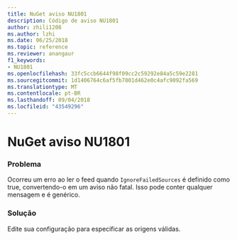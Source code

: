 ```yaml
---
title: NuGet aviso NU1801
description: Código de aviso NU1801
author: zhili1208
ms.author: lzhi
ms.date: 06/25/2018
ms.topic: reference
ms.reviewer: anangaur
f1_keywords:
- NU1801
ms.openlocfilehash: 33fc5ccb6644f98f09cc2c59292e84a5c59e2281
ms.sourcegitcommit: 1d1406764c6af5fb7801d462e0c4afc9092fa569
ms.translationtype: MT
ms.contentlocale: pt-BR
ms.lasthandoff: 09/04/2018
ms.locfileid: "43549296"
---
```

# <a name="nuget-warning-nu1801"></a>NuGet aviso NU1801

### <a name="issue"></a>Problema
Ocorreu um erro ao ler o feed quando `IgnoreFailedSources` é definido como true, convertendo-o em um aviso não fatal. Isso pode conter qualquer mensagem e é genérico.

### <a name="solution"></a>Solução
Edite sua configuração para especificar as origens válidas.